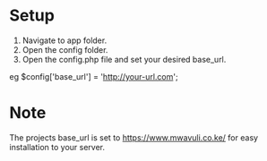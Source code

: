 # Setup

1. Navigate to app folder.
2. Open the config folder.
3. Open the config.php file and set your desired base_url.

eg $config['base_url'] = 'http://your-url.com';

# Note
The projects base_url is set to https://www.mwavuli.co.ke/ for easy installation to your server.
